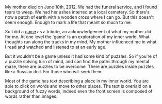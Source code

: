 My mother died on June 10th, 2012.  We had the funeral service, and
I found tears to weep.  We had her ashes interred at a local
cemetery.  So there's now a patch of earth with a wooden cross
where I can go.  But this doesn't seem enough.  Enough to mark a
life that meant so much to me.

So I did a [game](https://www.alofmethbin.com/Games/Memoriam/build/index.html)
as a tribute, an acknowledgement of
what my mother did for me.  At one level the 'game' is
an exploration of my inner world.  What thoughts run along
the tracks in my mind.  My mother influenced me in what I
read and watched and listened to at an early age.

But it wouldn't be a game unless it had some kind of puzzles.
So if you're of a puzzle solving turn of mind, and can find
the paths through my mental maze, there are puzzles to
be overcome.  There are puzzles inside puzzles
like a Russian doll.  For those who will seek them.

Most of the game has text describing a place in my
inner world.  You are able to click on words and move to
other places.  The text is overlaid on a background of fuzzy words,
indeed even the front screen is composed of words rather than
images.
